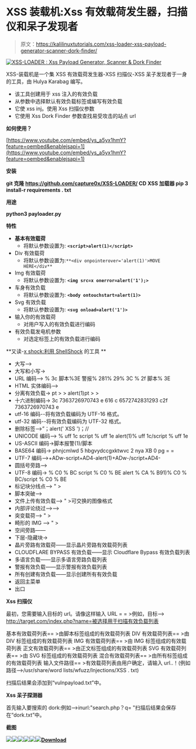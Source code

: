 # XSS 装载机:Xss 有效载荷发生器，扫描仪和呆子发现者

> 原文：<https://kalilinuxtutorials.com/xss-loader-xss-payload-generator-scanner-dork-finder/>

[![XSS-LOADER : Xss Payload Generator, Scanner & Dork Finder](img//3443ede30b99e572b02abb950420f188.png "XSS-LOADER : Xss Payload Generator, Scanner & Dork Finder")](https://1.bp.blogspot.com/-pWBYhci_A0g/Xn8A2rpF-cI/AAAAAAAAFsA/p6UltBm4YosyegqcEaVMKtPtpJ5h9hfAQCLcBGAsYHQ/s1600/XSS-LOADER%25281%2529.png)

XSS-装载机是一个集 XSS 有效载荷发生器-XSS 扫描仪-XSS 呆子发现者于一身的工具，由 Hulya Karabag 编写。

*   该工具创建用于 xss 注入的有效负载
*   从参数中选择默认有效负载标签或编写有效负载
*   它使 xss inj。使用 Xss 扫描仪参数
*   它使用 Xss Dork Finder 参数查找易受攻击的站点 url

**如何使用？**

[https://www.youtube.com/embed/ys_a5yx1hmY?feature=oembed&enablejsapi=1](https://www.youtube.com/embed/ys_a5yx1hmY?feature=oembed&enablejsapi=1)

**安装**

**git 克隆 https://github.com/capture0x/XSS-LOADER/
CD XSS 加载器
pip 3 install-r requirements . txt**

**用途**

**python3 payloader.py**

**特性**

*   **基本有效载荷**
    *   将默认参数设置为: **`<script>alert(1)</script>`**
*   Div 有效载荷
    *   将默认参数设置为:`**<div onpointerover='alert(1)'>MOVE HERE</div**`
*   Img 有效载荷
    *   将默认参数设置为: **`<img src=x onerror=alert('1');>`**
*   车身有效负载
    *   将默认参数设置为: **`<body ontouchstart=alert(1)>`**
*   Svg 有效负载
    *   将默认参数设置为: **`<svg onload=alert('1')>`**
*   输入你的有效载荷
    *   对用户写入的有效负载进行编码
*   有效负载发电机参数
    *   对选定标签上的有效负载进行编码

**又读-[x shock:利用 ShellShock](https://kalilinuxtutorials.com/xshock/) 的工具 **

*   大写-->
*   大写和小写->
*   URL 编码–> % 3c 脚本%3E 警报% 281% 29% 3C % 2f 脚本% 3E
*   HTML 实体编码–>
*   分离有效负载-> pt > > alert(1)pt > >
*   十六进制编码-> 3c 7363726970743 e 616 c 6572742831293 c2f 7363726970743 e
*   utf-16 编码--将有效负载编码为 UTF-16 格式。
*   utf-32 编码--将有效负载编码为 UTF-32 格式。
*   删除标签——>”；alert(' XSS ')；//
*   UNICODE 编码–> % uff 1c script % uff 1e alert(1)% uff 1c/script % uff 1e
*   US-ASCII 编码->脚本报警(1)/脚本
*   BASE64 编码-> phnjcmlwd 5 hbgvydccgxktwvc 2 nya XB 0 pg = =
*   UTF-7 编码–>+ADw-script+AD4-alert(1)+ADw-/script+AD4-
*   圆括号旁路——>
*   UTF-8 编码-> % C0 % BC script % C0 % BE alert % CA % B91)% C0 % BC/script % C0 % BE
*   标记块分线点–> " >
*   脚本突破——>
*   文件上传有效负载–> " >可交换的图像格式
*   内部评论绕过–>–>
*   突变载荷——> " >
*   畸形的 IMG ——> " >
*   空间旁路——
*   下层-隐藏块->
*   晶片旁路有效载荷——显示晶片旁路有效载荷列表
*   CLOUDFLARE BYPASS 有效负载——显示 Cloudflare Bypass 有效负载列表
*   多语言负载——显示多语言旁路负载列表
*   警报有效负载——显示警报有效负载列表
*   所有创建有效负载——显示创建所有有效负载
*   返回主菜单
*   出口

**Xss 扫描仪**

最初，您需要输入目标的 url。请像这样输入 URL = = >例如，目标——> http://target.com/index.php?name=被选择用于扫描有效负载列表

基本有效载荷列表== >由脚本标签组成的有效载荷列表
DIV 有效载荷列表== >由 DIV 标签组成的有效载荷列表
IMG 有效载荷列表== >由 IMG 标签组成的有效载荷列表
正文有效载荷列表== >由正文标签组成的有效载荷列表
SVG 有效载荷列表== >由 SVG 标签组成的有效载荷列表
混合有效载荷列表== >由所有标签组成的有效载荷列表
输入文件路径== >有效载荷列表由用户确定，请输入 url..！(例如路径——>/usr/share/word lists/wfuzz/Injections/XSS . txt)

扫描后结果会添加到“vulnpayload.txt”中。

**Xss 呆子探测器**

首先输入要搜索的 dork:例如—->inurl:"search.php？q= "扫描后结果会保存在“dork.txt”中。

**截图**

![](img//2851472aacd679340fc6fb574f15ac47.png)![](img//8214f7305de62625b9bc1683bcc595fa.png)![](img//900984b075095280ef6553861f1f3127.png)![](img//350b6c7afafa4a3506b5962101c55ce4.png)![](img//0ef2492c718e198b0c27ecf6981337b3.png)![](img//fd03088f0be963af045c5020e417c262.png)[**Download**](https://github.com/capture0x/XSS-LOADER)